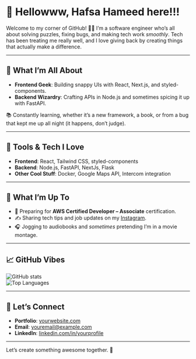 # 👋 Hellowww, Hafsa Hameed here!!!

Welcome to my corner of GitHub! 👩‍💻 I’m a software engineer who’s all about solving puzzles, fixing bugs, and making tech work *smoothly*. Tech has been treating me really well, and I love giving back by creating things that actually make a difference.  

---

## 🚀 What I’m All About  

- **Frontend Geek**: Building snappy UIs with React, Next.js, and styled-components.  
- **Backend Wizardry**: Crafting APIs in Node.js and sometimes spicing it up with FastAPI.  

📚 Constantly learning, whether it’s a new framework, a book, or from a bug that kept me up all night (it happens, don’t judge).  

---

## 🔧 Tools & Tech I Love  

- **Frontend**: React, Tailwind CSS, styled-components
- **Backend**: Node.js, FastAPI, NextJs, Flask
- **Other Cool Stuff**: Docker, Google Maps API, Intercom integration  

---

## 🌱 What I’m Up To  

- 🎯 Preparing for **AWS Certified Developer – Associate** certification.  
- ✍️ Sharing tech tips and job updates on my [Instagram](https://instagram.com).  
- 🎧 Jogging to audiobooks and *sometimes* pretending I’m in a movie montage.  

---

## 📈 GitHub Vibes  

![GitHub stats](https://github-readme-stats.vercel.app/api?username=yourusername&show_icons=true&theme=tokyonight)  
![Top Languages](https://github-readme-stats.vercel.app/api/top-langs/?username=yourusername&layout=compact&theme=tokyonight)  

---

## 💌 Let’s Connect  

- **Portfolio**: [yourwebsite.com](https://yourwebsite.com)  
- **Email**: [youremail@example.com](mailto:youremail@example.com)  
- **LinkedIn**: [linkedin.com/in/yourprofile](https://linkedin.com/in/yourprofile)  

---

Let’s create something awesome together. 🚀
